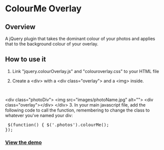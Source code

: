 # ColourMe Overlay

## Overview

A jQuery plugin that takes the dominant colour of your photos and applies that to the background colour of your overlay.

## How to use it
1. Link "jquery.colourOverlay.js" and "colouroverlay.css" to your HTML file</p>

2. Create a <span class="code">&lt;div&gt;</span> with a <span class="code">&lt;div class=&quot;overlay&quot;&gt;</span> and a <span class="code">&lt;img&gt;</span> inside. </p>
	<pre> 
&lt;div class=&quot;photoDiv&quot;&gt;
	&lt;img src=&quot;images/photoName.jpg&quot; alt=&quot;&quot;&gt;
	&lt;div class=&quot;overlay&quot;&gt;&lt;/div&gt;
&lt;/div&gt;
	</pre>
3. In your main javascript file, add the following code to call the function, remembering to change the class to whatever you've named your div: </p>
	<pre class="function">
$(function() {
	$('.photos').colourMe();
});
	</pre>

### [View the demo](http://sarah-hunter.github.io/colourMe-Overlay/)
